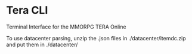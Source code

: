 # Tera CLI

Terminal Interface for the MMORPG TERA Online

To use datacenter parsing, unzip the .json files in ./datacenter/itemdc.zip and put them in ./datacenter/